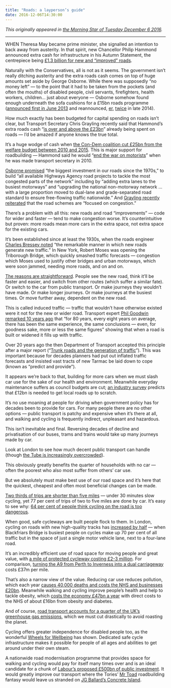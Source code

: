 ```yaml
---
title: "Roads: a layperson’s guide"
date: 2016-12-06T14:30:00
---
```


*This originally appeared in [the Morning Star of Tuesday December 6 2016][ms].*

[ms]: http://morningstaronline.co.uk/a-f284-The-Tories-will-abandon-us-all-on-the-road-to-nowhere

* * *

WHEN Theresa May became prime minister, she signalled an intention to back away from austerity. In that spirit, new Chancellor Philip Hammond announced extra cash for infrastructure in his Autumn Statement, the centrepiece being [£1.3 billion for new and “improved” roads][roads-16].

[roads-16]: http://www.bbc.co.uk/news/uk-politics-38041466

Naturally with the Conservatives, all is not as it seems. The government isn’t really ditching austerity and the extra roads cash comes on top of huge amounts set aside by George Osborne. While there was supposedly “no money left” — to the point that it had to be taken from the pockets (and often the mouths) of disabled people, civil servants, firefighters, health workers, children… just about everyone — Osborne somehow found enough underneath the sofa cushions for a £15bn roads programme ([announced first in June 2013][iibf] and reannounced, [er][cbi], [twice][as14] in late 2014).

[iibf]: https://www.gov.uk/government/uploads/system/uploads/attachment_data/file/209279/PU1524_IUK_new_template.pdf
[cbi]: http://www.telegraph.co.uk/finance/personalfinance/tax/11220636/Business-backs-David-Cameron-on-road-revolution.html
[as14]: http://www.telegraph.co.uk/news/uknews/road-and-rail-transport/11264202/Billions-of-pounds-for-road-schemes-in-Tory-and-LibDem-areas-ahead-of-election.html

How much exactly has been budgeted for capital spending on roads isn’t clear, but Transport Secretary Chris Grayling recently said that Hammond’s extra roads cash “[is over and above the £23bn][grayling]” already being spent on roads — I’d be amazed if anyone knows the true total.

[grayling]: https://www.gov.uk/government/news/english-regions-to-benefit-from-transport-investment-worth-3-billion

It’s a huge wodge of cash when [the Con-Dem coalition cut £25bn from the welfare budget between 2010 and 2015][total-cuts]. This is major support for roadbuilding — Hammond said he would “[end the war on motorists][hammond-wotm]” when he was made transport secretary in 2010.

[total-cuts]: https://www.ifs.org.uk/uploads/publications/bns/BN160.pdf
[hammond-wotm]: http://www.telegraph.co.uk/news/7720644/Coalition-will-end-war-on-the-motorist-Transport-Secretary-pledges.html

[Osborne promised][iibf] “the biggest investment in our roads since the 1970s,” to build “all available Highways Agency road projects to tackle the most congested parts of the network” including by “adding extra lanes to the busiest motorways” and “upgrading the national non-motorway network … with a large proportion moved to dual-lane and grade-separated road standard to ensure free-flowing traffic nationwide.” And [Grayling recently reiterated][grayling] that the road schemes are “focused on congestion.”

There’s a problem with all this: new roads and road “improvements” — code for wider and faster — tend to make congestion worse. It’s counterintuitive but proven: more roads mean more cars in the extra space, not extra space for the existing cars.

It’s been established since at least the 1930s, when the roads engineer [Charles Bressey noted][pg-ltt] “the remarkable manner in which new roads generate new traffic.” In New York, Robert Moses was opening the Triborough Bridge, which quickly smashed traffic forecasts — congestion which Moses used to justify other bridges and urban motorways, which were soon jammed, needing more roads, and on and on.

[The reasons are straightforward][aus-vid]. People see the new road, think it’ll be faster and easier, and switch from other routes (which suffer a similar fate). Or switch to the car from public transport. Or make journeys they wouldn’t have made. Or make longer journeys. Or make journeys at the busiest times. Or move further away, dependent on the new road.

[aus-vid]: https://www.youtube.com/watch?v=R3ajdFIgD54&t=1470

This is called induced traffic — traffic that wouldn’t have otherwise existed were it not for the new or wider road. Transport expert [Phil Goodwin remarked 10 years ago][pg-ltt] that “for 80 years, every eight years on average, there has been the same experience, the same conclusions — even, for goodness sake, more or less the same figures” showing that when a road is built or widened it fills up with traffic.

[pg-ltt]: http://stopcityairportmasterplan.tumblr.com/post/19513243412/induced-traffic-again-and-again-and-again

Over 20 years ago the then Department of Transport accepted this principle after a major report (“[Trunk roads and the generation of traffic][SACTRA]”). This was important because for decades planners had put out inflated traffic forecasts and insisted vast tracts of new Tarmac be laid down to cope (known as “predict and provide”).

[SACTRA]: http://www.bettertransport.org.uk/sites/default/files/trunk-roads-traffic-report.pdf

It appears we’re back to that, building for more cars when we must slash car use for the sake of our health and environment. Meanwhile everyday maintenance suffers as council budgets are cut; [an industry survey][alarm] predicts that £12bn is needed to get local roads up to scratch.

[alarm]: http://www.asphaltuk.org/alarm-survey-page/

It’s no use moaning at people for driving when government policy has for decades been to provide for cars. For many people there are no other options — public transport is patchy and expensive when it’s there at all, and walking and cycling is frequently indirect, unpleasant and hazardous.

This isn’t inevitable and final. Reversing decades of decline and privatisation of our buses, trams and trains would take up many journeys made by car.

Look at London to see how much decent public transport can handle (though [the Tube is increasingly overcrowded][tfl-overcrowding]).

This obviously greatly benefits the quarter of households with no car — often the poorest who also most suffer from others’ car use.

[tfl-overcrowding]: http://www.standard.co.uk/news/transport/tube-network-to-be-put-out-of-action-within-15-years-due-to-soaring-population-a3269481.html

But we absolutely must make best use of our road space and it’s here that the quickest, cheapest and often most beneficial changes can be made.

[Two thirds of trips are shorter than five miles][nts] — under 30 minutes slow cycling, yet 77 per cent of trips of two to five miles are done by car. It’s easy to see why: [64 per cent of people think cycling on the road is too dangerous][bsa].

[nts]: https://www.gov.uk/government/statistics/national-travel-survey-2015
[bsa]: https://www.gov.uk/government/uploads/system/uploads/attachment_data/file/481877/british-social-attitudes-survey-2014.pdf

When good, safe cycleways are built people flock to them. In London, cycling on roads with new high-quality tracks has [increased by half][tfl-stats] — when Blackfriars Bridge is busiest people on cycles make up 70 per cent of all traffic but in the space of just a single motor vehicle lane, next to a four-lane road.

[tfl-stats]: http://content.tfl.gov.uk/pic-161130-07-cycle-quietways.pdf

It’s an incredibly efficient use of road space for moving people and great value, with [a mile of protected cycleway costing £2-3 million][rh-civ]. For comparison, [turning the A9 from Perth to Inverness into a dual carriageway][A9] costs £37m per mile.

[rh-civ]: http://therantyhighwayman.blogspot.co.uk/2016/04/cost-invest-value.html
[A9]: http://www.transport.gov.scot/project/a9-dualling-perth-inverness

That’s also a narrow view of the value. Reducing car use reduces pollution, which each year [causes 40,000 deaths and costs the NHS and businesses £20bn][rcp-pollution]. Meanwhile walking and cycling improve people’s health and help to tackle obesity, which [costs the economy £47bn a year][mckinsey-obesity] with direct costs to the NHS of about £16bn from obesity and diabetes.

[rcp-pollution]: https://www.rcplondon.ac.uk/projects/outputs/every-breath-we-take-lifelong-impact-air-pollution
[mckinsey-obesity]: https://www.theguardian.com/society/2014/nov/20/obesity-bigger-cost-than-war-and-terror

And of course, [road transport accounts for a quarter of the UK’s greenhouse gas emissions][ccc], which we must cut drastically to avoid roasting the planet.

[ccc]: https://www.theccc.org.uk/charts-data/ukemissions-by-sector/transport/

Cycling offers greater independence for disabled people too, as the wonderful [Wheels for Wellbeing][wfw] has shown. Dedicated safe cycle infrastructure makes it possible for people of all ages and abilities to get around under their own steam.

[wfw]: http://www.wheelsforwellbeing.org.uk

A nationwide road modernisation programme that provides space for walking and cycling would pay for itself many times over and is an ideal candidate for a chunk of [Labour’s proposed £500bn of public investment][lab-500]. It would greatly improve our transport where the Tories’ [Mr Toad][] roadbuilding fantasy would leave us stranded on [JG Ballard’s Concrete Island][concrete-island].

[lab-500]: https://www.morningstaronline.co.uk/a-9c5a-Corbyns-plan-to-rebuild-Britain
[Mr Toad]: https://en.wikipedia.org/wiki/Mr._Toad
[concrete-island]: https://en.wikipedia.org/wiki/Concrete_Island
